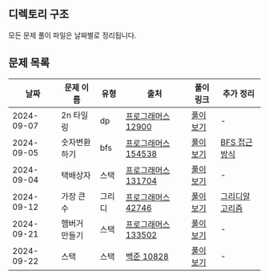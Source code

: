 ## 디렉토리 구조

모든 문제 풀이 파일은 날짜별로 정리됩니다.

## 문제 목록

| 날짜        | 문제 이름           | 유형 |  출처            | 풀이 링크                               |추가 정리|
|-------------|---------------------|----|-----------------|------------------------------------------|----|
| 2024-09-07  | 2n 타일링 | dp | [프로그래머스 12900](https://school.programmers.co.kr/learn/courses/30/lessons/12900)  | [풀이 보기](./2n타일링.ts) |-|
| 2024-09-05  | 숫자변환하기|bfs| [프로그래머스 154538](https://school.programmers.co.kr/learn/courses/30/lessons/154538) | [풀이 보기](./숫자변환하기.ts) |[BFS 접근방식](https://velog.io/@xxziiko/BFS-%EC%A0%91%EA%B7%BC-%EB%B0%A9%EC%8B%9D)|
| 2024-09-04  | 택배상자 |스택|[프로그래머스 131704](https://school.programmers.co.kr/learn/courses/30/lessons/131704) | [풀이 보기](./택배상자.ts) |-|
| 2024-09-12  | 가장 큰 수 |그리디| [프로그래머스 42746](https://school.programmers.co.kr/learn/courses/30/lessons/42746) | [풀이 보기](./가장큰수.ts) |[그리디알고리즘](https://velog.io/@xxziiko/%EA%B7%B8%EB%A6%AC%EB%94%94%ED%83%90%EC%9A%95-%EC%95%8C%EA%B3%A0%EB%A6%AC%EC%A6%98)|
| 2024-09-21  | 햄버거 만들기|스택| [프로그래머스 133502](https://school.programmers.co.kr/learn/courses/30/lessons/133502) | [풀이 보기](./햄버거만들기.ts) |-|
| 2024-09-22  | 스택 |스택| [백준 10828](https://www.acmicpc.net/problem/10828) | [풀이 보기](./스택.ts) |-|

 
